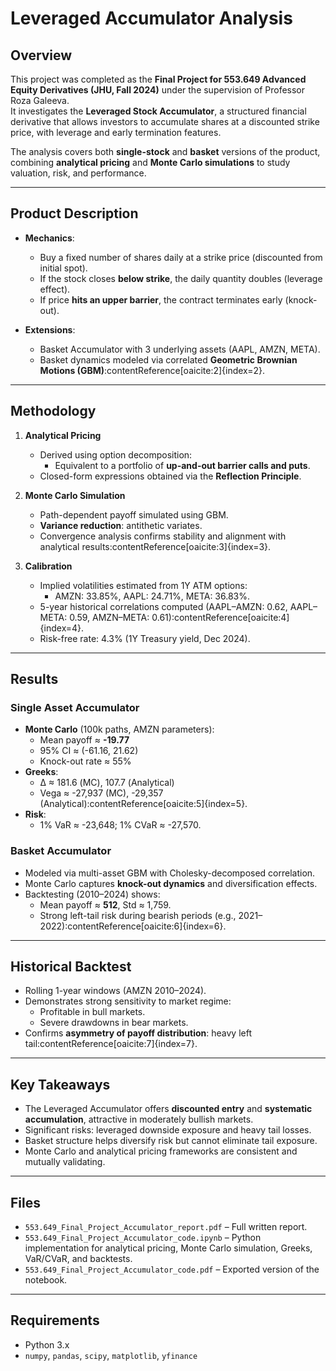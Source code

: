 # Leveraged Accumulator Analysis

## Overview
This project was completed as the **Final Project for 553.649 Advanced Equity Derivatives (JHU, Fall 2024)** under the supervision of Professor Roza Galeeva.  
It investigates the **Leveraged Stock Accumulator**, a structured financial derivative that allows investors to accumulate shares at a discounted strike price, with leverage and early termination features.  

The analysis covers both **single-stock** and **basket** versions of the product, combining **analytical pricing** and **Monte Carlo simulations** to study valuation, risk, and performance.

---

## Product Description
- **Mechanics**:
  - Buy a fixed number of shares daily at a strike price (discounted from initial spot).  
  - If the stock closes **below strike**, the daily quantity doubles (leverage effect).  
  - If price **hits an upper barrier**, the contract terminates early (knock-out).  

- **Extensions**:
  - Basket Accumulator with 3 underlying assets (AAPL, AMZN, META).  
  - Basket dynamics modeled via correlated **Geometric Brownian Motions (GBM)**:contentReference[oaicite:2]{index=2}.

---

## Methodology
1. **Analytical Pricing**
   - Derived using option decomposition:  
     - Equivalent to a portfolio of **up-and-out barrier calls and puts**.  
   - Closed-form expressions obtained via the **Reflection Principle**.  

2. **Monte Carlo Simulation**
   - Path-dependent payoff simulated using GBM.  
   - **Variance reduction**: antithetic variates.  
   - Convergence analysis confirms stability and alignment with analytical results:contentReference[oaicite:3]{index=3}.

3. **Calibration**
   - Implied volatilities estimated from 1Y ATM options:  
     - AMZN: 33.85%, AAPL: 24.71%, META: 36.83%.  
   - 5-year historical correlations computed (AAPL–AMZN: 0.62, AAPL–META: 0.59, AMZN–META: 0.61):contentReference[oaicite:4]{index=4}.  
   - Risk-free rate: 4.3% (1Y Treasury yield, Dec 2024).  

---

## Results
### Single Asset Accumulator
- **Monte Carlo** (100k paths, AMZN parameters):
  - Mean payoff ≈ **-19.77**  
  - 95% CI ≈ (-61.16, 21.62)  
  - Knock-out rate ≈ 55%  
- **Greeks**:  
  - Δ ≈ 181.6 (MC), 107.7 (Analytical)  
  - Vega ≈ -27,937 (MC), -29,357 (Analytical):contentReference[oaicite:5]{index=5}.  
- **Risk**:  
  - 1% VaR ≈ -23,648; 1% CVaR ≈ -27,570.  

### Basket Accumulator
- Modeled via multi-asset GBM with Cholesky-decomposed correlation.  
- Monte Carlo captures **knock-out dynamics** and diversification effects.  
- Backtesting (2010–2024) shows:  
  - Mean payoff ≈ **512**, Std ≈ 1,759.  
  - Strong left-tail risk during bearish periods (e.g., 2021–2022):contentReference[oaicite:6]{index=6}.  

---

## Historical Backtest
- Rolling 1-year windows (AMZN 2010–2024).  
- Demonstrates strong sensitivity to market regime:  
  - Profitable in bull markets.  
  - Severe drawdowns in bear markets.  
- Confirms **asymmetry of payoff distribution**: heavy left tail:contentReference[oaicite:7]{index=7}.  

---

## Key Takeaways
- The Leveraged Accumulator offers **discounted entry** and **systematic accumulation**, attractive in moderately bullish markets.  
- Significant risks: leveraged downside exposure and heavy tail losses.  
- Basket structure helps diversify risk but cannot eliminate tail exposure.  
- Monte Carlo and analytical pricing frameworks are consistent and mutually validating.  

---

## Files
- `553.649_Final_Project_Accumulator_report.pdf` – Full written report.  
- `553.649_Final_Project_Accumulator_code.ipynb` – Python implementation for analytical pricing, Monte Carlo simulation, Greeks, VaR/CVaR, and backtests.  
- `553.649_Final_Project_Accumulator_code.pdf` – Exported version of the notebook.  

---

## Requirements
- Python 3.x  
- `numpy`, `pandas`, `scipy`, `matplotlib`, `yfinance`
